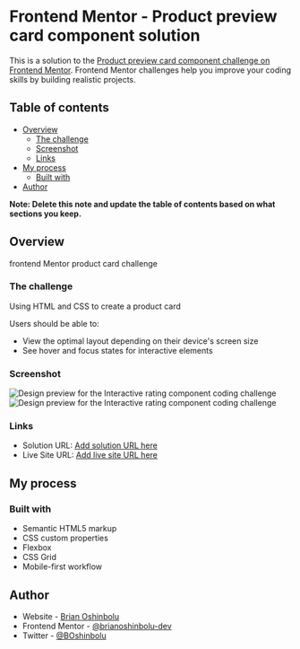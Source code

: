 # Frontend Mentor - Product preview card component solution

This is a solution to the [Product preview card component challenge on Frontend Mentor](https://www.frontendmentor.io/challenges/product-preview-card-component-GO7UmttRfa). Frontend Mentor challenges help you improve your coding skills by building realistic projects. 

## Table of contents

- [Overview](#overview)
  - [The challenge](#the-challenge)
  - [Screenshot](#screenshot)
  - [Links](#links)
- [My process](#my-process)
  - [Built with](#built-with)
- [Author](#author)

**Note: Delete this note and update the table of contents based on what sections you keep.**

## Overview
frontend Mentor product card challenge

### The challenge
Using HTML and CSS to create a product card

Users should be able to:

- View the optimal layout depending on their device's screen size
- See hover and focus states for interactive elements

### Screenshot

![Design preview for the Interactive rating component coding challenge](./image/pcard_mob.png)
![Design preview for the Interactive rating component coding challenge](./image/pcard_desk.png)


### Links

- Solution URL: [Add solution URL here](https://github.com/brianoshinbolu-dev/Product_card.git)
- Live Site URL: [Add live site URL here](https://product-card-eight-tau.vercel.app/)

## My process

### Built with

- Semantic HTML5 markup
- CSS custom properties
- Flexbox
- CSS Grid
- Mobile-first workflow

## Author

- Website - [Brian Oshinbolu](https://portfolio-tan-one-53.vercel.app/)
- Frontend Mentor - [@brianoshinbolu-dev](https://www.frontendmentor.io/profile/brianoshinbolu-dev)
- Twitter - [@BOshinbolu](https://twitter.com/BOshinbolu)

